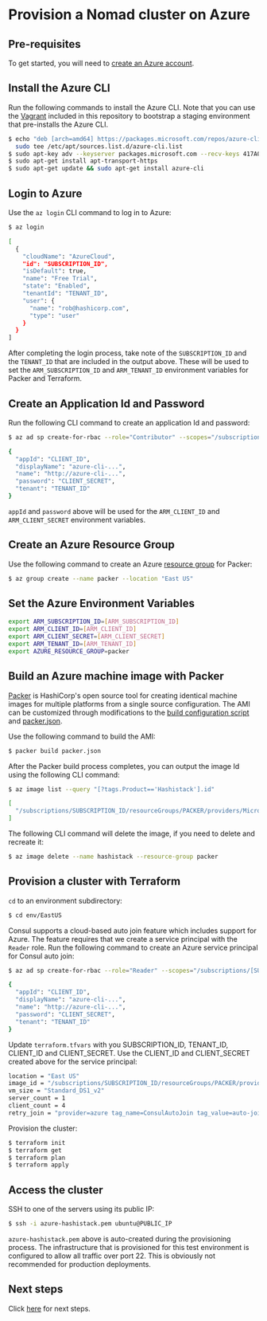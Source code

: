 # Provision a Nomad cluster on Azure

## Pre-requisites

To get started, you will need to [create an Azure account](https://azure.microsoft.com/en-us/free/).

## Install the Azure CLI

Run the following commands to install the Azure CLI. Note that you can use the 
[Vagrant](../Vagrantfile) included in this repository to bootstrap a staging 
environment that pre-installs the Azure CLI.

```bash
$ echo "deb [arch=amd64] https://packages.microsoft.com/repos/azure-cli/ wheezy main" | /
  sudo tee /etc/apt/sources.list.d/azure-cli.list
$ sudo apt-key adv --keyserver packages.microsoft.com --recv-keys 417A0893
$ sudo apt-get install apt-transport-https
$ sudo apt-get update && sudo apt-get install azure-cli
```

## Login to Azure

Use the `az login` CLI command to log in to Azure:

```bash
$ az login

[
  {
    "cloudName": "AzureCloud",
    "id": "SUBSCRIPTION_ID",
    "isDefault": true,
    "name": "Free Trial",
    "state": "Enabled",
    "tenantId": "TENANT_ID",
    "user": {
      "name": "rob@hashicorp.com",
      "type": "user"
    }
  }
]
```

After completing the login process, take note of the `SUBSCRIPTION_ID` and the `TENANT_ID` 
that are included in the output above. These will be used to set the `ARM_SUBSCRIPTION_ID` and `ARM_TENANT_ID` environment 
variables for Packer and Terraform.

## Create an Application Id and Password

Run the following CLI command to create an application Id and password:

```bash
$ az ad sp create-for-rbac --role="Contributor" --scopes="/subscriptions/${SUBSCRIPTION_ID}"

{
  "appId": "CLIENT_ID",
  "displayName": "azure-cli-...",
  "name": "http://azure-cli-...",
  "password": "CLIENT_SECRET",
  "tenant": "TENANT_ID"
}
```

`appId` and `password` above will be used for the `ARM_CLIENT_ID` and `ARM_CLIENT_SECRET` 
environment variables.

## Create an Azure Resource Group

Use the following command to create an Azure [resource group](https://docs.microsoft.com/en-us/azure/azure-resource-manager/xplat-cli-azure-resource-manager#create-a-resource-group) for Packer:

```bash
$ az group create --name packer --location "East US"
```

## Set the Azure Environment Variables

```bash
export ARM_SUBSCRIPTION_ID=[ARM_SUBSCRIPTION_ID]  
export ARM_CLIENT_ID=[ARM_CLIENT_ID]  
export ARM_CLIENT_SECRET=[ARM_CLIENT_SECRET]  
export ARM_TENANT_ID=[ARM_TENANT_ID]  
export AZURE_RESOURCE_GROUP=packer  
```

## Build an Azure machine image with Packer

[Packer](https://www.packer.io/intro/index.html) is HashiCorp's open source tool 
for creating identical machine images for multiple platforms from a single 
source configuration. The AMI can be customized through modifications to the 
[build configuration script](../shared/scripts/setup.sh) and [packer.json](packer.json).

Use the following command to build the AMI:

```bash
$ packer build packer.json
```

After the Packer build process completes, you can output the image Id using the 
following CLI command:

```bash
$ az image list --query "[?tags.Product=='Hashistack'].id"

[
  "/subscriptions/SUBSCRIPTION_ID/resourceGroups/PACKER/providers/Microsoft.Compute/images/hashistack"
]
```

The following CLI command will delete the image, if you need to delete and recreate it:

```bash
$ az image delete --name hashistack --resource-group packer
```

## Provision a cluster with Terraform

`cd` to an environment subdirectory:

```bash
$ cd env/EastUS
```

Consul supports a cloud-based auto join feature which includes support for Azure. 
The feature requires that we create a service principal with the `Reader` role. 
Run the following command to create an Azure service principal for Consul auto join: 

```bash
$ az ad sp create-for-rbac --role="Reader" --scopes="/subscriptions/[SUBSCRIPTION_ID]"

{
  "appId": "CLIENT_ID",
  "displayName": "azure-cli-...",
  "name": "http://azure-cli-...",
  "password": "CLIENT_SECRET",
  "tenant": "TENANT_ID"
}
```

Update `terraform.tfvars` with you SUBSCRIPTION_ID, TENANT_ID, CLIENT_ID and CLIENT_SECRET. Use the CLIENT_ID and CLIENT_SECRET created above for the service principal:

```bash
location = "East US"
image_id = "/subscriptions/SUBSCRIPTION_ID/resourceGroups/PACKER/providers/Microsoft.Compute/images/hashistack"
vm_size = "Standard_DS1_v2"
server_count = 1
client_count = 4
retry_join = "provider=azure tag_name=ConsulAutoJoin tag_value=auto-join subscription_id=SUBSCRIPTION_ID tenant_id=TENANT_ID client_id=CLIENT_ID secret_access_key=CLIENT_SECRET"
```

Provision the cluster:

```bash
$ terraform init
$ terraform get
$ terraform plan
$ terraform apply
```

## Access the cluster

SSH to one of the servers using its public IP:

```bash
$ ssh -i azure-hashistack.pem ubuntu@PUBLIC_IP
```

`azure-hashistack.pem` above is auto-created during the provisioning process. The 
infrastructure that is provisioned for this test environment is configured to 
allow all traffic over port 22. This is obviously not recommended for production 
deployments.

## Next steps

Click [here](../README.md#test) for next steps.
